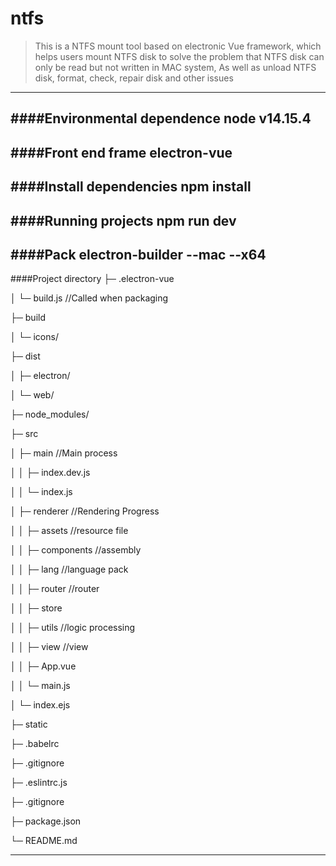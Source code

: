 # ntfs

> This is a NTFS mount tool based on electronic Vue framework, which helps users mount NTFS disk to solve the problem that NTFS disk can only be read but not written in MAC system,
>As well as unload NTFS disk, format, check, repair disk and other issues
---
####Environmental dependence
node v14.15.4
---
####Front end frame
electron-vue
---
####Install dependencies
npm install
---
####Running projects
npm run dev
---
####Pack
electron-builder --mac --x64
---
####Project directory
├─ .electron-vue

│ └─ build.js    //Called when packaging

├─ build 

│ └─ icons/ 

├─ dist 

│ ├─ electron/ 

│ └─ web/ 

├─ node_modules/ 

├─ src 

│ ├─ main  //Main process

│ │ ├─ index.dev.js 

│ │ └─ index.js 

│ ├─ renderer   //Rendering Progress

│ │ ├─ assets    //resource file

│ │ ├─ components   //assembly

│ │ ├─ lang   //language pack

│ │ ├─ router     //router

│ │ ├─ store 

│ │ ├─ utils    //logic processing

│ │ ├─ view   //view

│ │ ├─ App.vue 

│ │ └─ main.js 

│ └─ index.ejs 

├─ static

├─ .babelrc 

├─ .gitignore 

├─ .eslintrc.js 

├─ .gitignore 

├─ package.json 

└─ README.md


---


